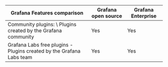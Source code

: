 | Grafana Features comparison             | Grafana open source | Grafana Enterprise |
|-----------------------------------------|---------------------|--------------------|
| Community plugins: \ Plugins created by the Grafana community | Yes | Yes |
|Grafana Labs free plugins - Plugins created by the Grafana Labs team | Yes | Yes |
